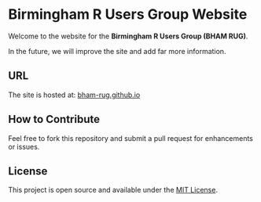 # Birmingham R Users Group Website

Welcome to the website for the **Birmingham R Users Group (BHAM RUG)**. 

In the future, we will improve the site and add far more information.

## URL
The site is hosted at: [bham-rug.github.io](https://bham-rug.github.io)

## How to Contribute
Feel free to fork this repository and submit a pull request for enhancements or issues.

## License
This project is open source and available under the [MIT License](LICENSE.md).
